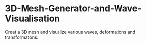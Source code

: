 # 3D-Mesh-Generator-and-Wave-Visualisation
 Creat a 3D mesh and visualize various waves, deformations and transformations.
